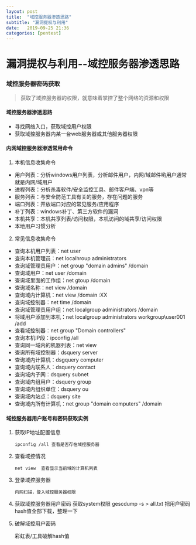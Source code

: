 ```yaml
---
layout: post
title:  "域控服务器渗透思路"
subtitle: "漏洞提权与利用"
date:   2019-09-25 21:36
categories: [pentest]
---
```


# 漏洞提权与利用--域控服务器渗透思路

###  域控服务器密码获取

> 获取了域控服务器的权限，就意味着掌控了整个网络的资源和权限

#### 域控服务器渗透思路

- 寻找网络入口，获取域控用户权限
- 获取域控服务器内某一台web服务器或其他服务器权限

#### 内网域控服务器渗透常用命令

1. 本机信息收集命令

- 用户列表：分析windows用户列表，分析邮件用户，内网/域邮件哟用户通常就是内网/域用户
- 进程列表：分析杀毒软件/安全监控工具、邮件客户端、vpn等
- 服务列表：与安全防范工具有关的服务，存在问题的服务
- 端口列表：开放端口对应的常见服务/应用程序
- 补丁列表：windows补丁、第三方软件的漏洞
- 本机共享：本机共享列表/访问权限，本机访问的域共享/访问权限
- 本地用户习惯分析

2. 常见信息收集命令

- 查询本机用户列表：net user
- 查询本机管理员：net localhroup administrators
- 查询域管理员用户：net group "domain admins" /domain
- 查询域用户：net user /domain
- 查询域里面的工作组：net gtoup /domain
- 查询域名称：net view /domain
- 查询域内计算机：net view /domain :XX
- 查询域控制器：net time /domain
- 查询域管理员用户组：net localgroup administrators /domain
- 将域用户添加到本机：net localgroup administrators workgroup\user001 /add
- 查看域控制器：net group "Domain controllers"
- 查询本机IP段：ipconfig /all
- 查询同一域内的机器列表：net view
- 查询所有域控制器：dsquery server
- 查询域内计算机：dsgquery computer
- 查询域内联系人：dsquery contact
- 查询域内子网：dsquery subnet
- 查询域内组用户：dsquery group
- 查询域内组织单位：dsquery ou
- 查询域内站点：dsquery site
- 查询域内所有计算机：net group "domain computers" /domain

#### 域控服务器用户账号和密码获取实例

1. 获取IP地址配置信息

   ```ipconfig /all 查看是否存在域控服务器```

2. 查看域控情况

    ```net view  查看显示当前域的计算机列表```

3. 登录域控服务器

   ```内网扫描，登入域控服务器权限```

4. 获取域控服务器用户密码
   获取system权限
   gescdump -s > all.txt 把用户密码hash值全部下载，整理一下

5. 破解域控用户密码

   彩虹表/工具破解hash值



